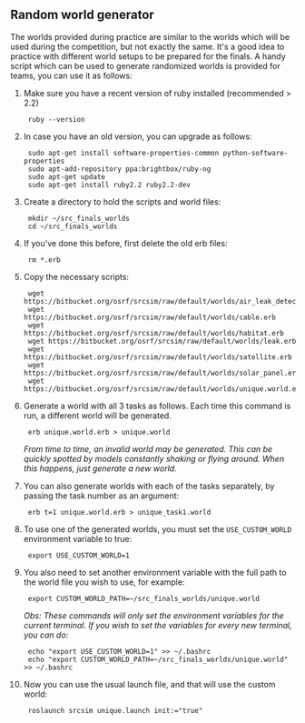 ## Random world generator

The worlds provided during practice are similar to the worlds which will be used
during the competition, but not exactly the same. It's a good idea to practice
with different world setups to be prepared for the finals. A handy script which
can be used to generate randomized worlds is provided for teams, you can use it
as follows:

1. Make sure you have a recent version of ruby installed (recommended > 2.2)

        ruby --version

1. In case you have an old version, you can upgrade as follows:

        sudo apt-get install software-properties-common python-software-properties
        sudo apt-add-repository ppa:brightbox/ruby-ng
        sudo apt-get update
        sudo apt-get install ruby2.2 ruby2.2-dev

1. Create a directory to hold the scripts and world files:

        mkdir ~/src_finals_worlds
        cd ~/src_finals_worlds

1. If you've done this before, first delete the old erb files:

        rm *.erb

1. Copy the necessary scripts:

        wget https://bitbucket.org/osrf/srcsim/raw/default/worlds/air_leak_detector.erb
        wget https://bitbucket.org/osrf/srcsim/raw/default/worlds/cable.erb
        wget https://bitbucket.org/osrf/srcsim/raw/default/worlds/habitat.erb
        wget https://bitbucket.org/osrf/srcsim/raw/default/worlds/leak.erb
        wget https://bitbucket.org/osrf/srcsim/raw/default/worlds/satellite.erb
        wget https://bitbucket.org/osrf/srcsim/raw/default/worlds/solar_panel.erb
        wget https://bitbucket.org/osrf/srcsim/raw/default/worlds/unique.world.erb

1. Generate a world with all 3 tasks as follows. Each time this command is run,
   a different world will be generated.

        erb unique.world.erb > unique.world

    *From time to time, an invalid world may be generated. This can be quickly
     spotted by models constantly shaking or flying around. When this happens,
     just generate a new world.*

1. You can also generate worlds with each of the tasks separately, by passing
   the task number as an argument:

        erb t=1 unique.world.erb > unique_task1.world

1. To use one of the generated worlds, you must set the `USE_CUSTOM_WORLD`
   environment variable to true:

        export USE_CUSTOM_WORLD=1

1. You also need to set another environment variable with the full path to the
   world file you wish to use, for example:

        export CUSTOM_WORLD_PATH=~/src_finals_worlds/unique.world

    *Obs: These commands will only set the environment variables for the current
     terminal. If you wish to set the variables for every new terminal, you can
     do:*

        echo "export USE_CUSTOM_WORLD=1" >> ~/.bashrc
        echo "export CUSTOM_WORLD_PATH=~/src_finals_worlds/unique.world" >> ~/.bashrc

1. Now you can use the usual launch file, and that will use the custom world:

        roslaunch srcsim unique.launch init:="true"